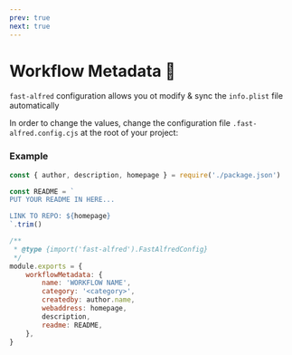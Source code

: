 ```yaml
---
prev: true
next: true
---
```


# Workflow Metadata :ninja:

`fast-alfred` configuration allows you ot modify & sync the `info.plist` file automatically

In order to change the values, change the configuration file `.fast-alfred.config.cjs` at the root of your project:

### Example

```javascript
const { author, description, homepage } = require('./package.json')

const README = `
PUT YOUR README IN HERE...

LINK TO REPO: ${homepage}
`.trim()

/**
 * @type {import('fast-alfred').FastAlfredConfig}
 */
module.exports = {
    workflowMetadata: {
        name: 'WORKFLOW NAME',
        category: '<category>',
        createdby: author.name,
        webaddress: homepage,
        description,
        readme: README,
    },
}
```
